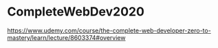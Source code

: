 # CompleteWebDev2020
https://www.udemy.com/course/the-complete-web-developer-zero-to-mastery/learn/lecture/8603374#overview
